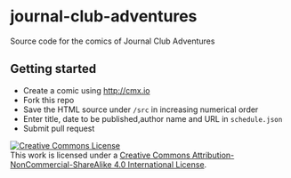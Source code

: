 # journal-club-adventures
Source code for the comics of Journal Club Adventures

## Getting started

* Create a comic using http://cmx.io
* Fork this repo
* Save the HTML source under `/src` in increasing numerical order
* Enter title, date to be published,author name and URL in `schedule.json`
* Submit pull request

<a rel="license" href="http://creativecommons.org/licenses/by-nc-sa/4.0/"><img alt="Creative Commons License" style="border-width:0" src="https://i.creativecommons.org/l/by-nc-sa/4.0/88x31.png" /></a><br />This work is licensed under a <a rel="license" href="http://creativecommons.org/licenses/by-nc-sa/4.0/">Creative Commons Attribution-NonCommercial-ShareAlike 4.0 International License</a>.

